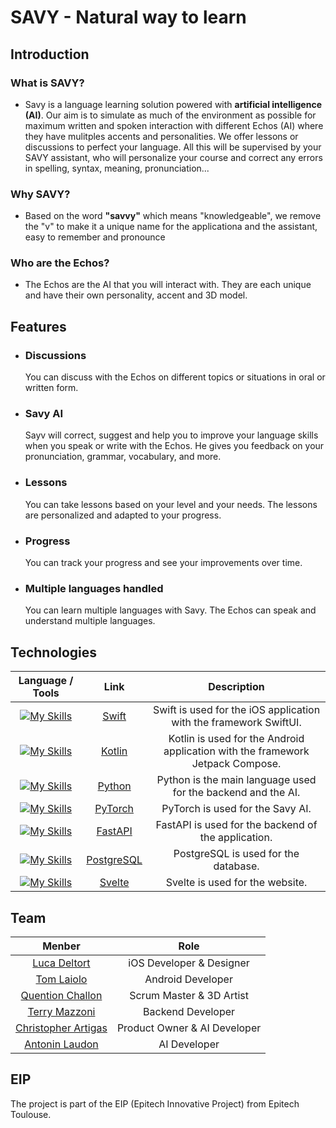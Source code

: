 # SAVY - Natural way to learn

## Introduction

### What is SAVY?
- Savy is a language learning solution powered with **artificial intelligence (AI)**. Our aim is to simulate as much of the environment as possible for maximum written and spoken interaction with different Echos (AI) where they have mulitples accents and personalities. We offer lessons or discussions to perfect your language. All this will be supervised by your SAVY assistant, who will personalize your course and correct any errors in spelling, syntax, meaning, pronunciation...

### Why SAVY?

- Based on the word **"savvy"** which means "knowledgeable", we remove the "v" to make it a unique name for the applicationa and the assistant, easy to remember and pronounce

### Who are the Echos?

- The Echos are the AI that you will interact with. They are each unique and have their own personality, accent and 3D model.

## Features

- ### Discussions
    You can discuss with the Echos on different topics or situations in oral or written form.
- ### Savy AI
    Sayv will correct, suggest and help you to improve your language skills when you speak or write with the Echos.
    He gives you feedback on your pronunciation, grammar, vocabulary, and more.
- ### Lessons
    You can take lessons based on your level and your needs. The lessons are personalized and adapted to your progress.
- ### Progress
    You can track your progress and see your improvements over time.
- ### Multiple languages handled
    You can learn multiple languages with Savy. The Echos can speak and understand multiple languages.
## Technologies

| Language / Tools | Link | Description |
|:---:|:---:|:---:|
| [![My Skills](https://skillicons.dev/icons?i=swift)](Swift) | [Swift](https://developer.apple.com/swift/) | Swift is used for the iOS application with the framework SwiftUI. |
| [![My Skills](https://skillicons.dev/icons?i=kotlin)](Kotlin) | [Kotlin](https://kotlinlang.org/) | Kotlin is used for the Android application with the framework Jetpack Compose. |
| [![My Skills](https://skillicons.dev/icons?i=python)](Python) | [Python](https://www.python.org/) | Python is the main language used for the backend and the AI. |
| [![My Skills](https://skillicons.dev/icons?i=pytorch)](PyTorch) | [PyTorch](https://pytorch.org/) | PyTorch is used for the Savy AI. |
| [![My Skills](https://skillicons.dev/icons?i=fastapi)](FastAPI) | [FastAPI](https://fastapi.tiangolo.com/) | FastAPI is used for the backend of the application. |
| [![My Skills](https://skillicons.dev/icons?i=postgresql)](PostgreSQL) | [PostgreSQL](https://www.postgresql.org/) | PostgreSQL is used for the database. |
| [![My Skills](https://skillicons.dev/icons?i=svelte)](Svelte) | [Svelte](https://svelte.dev/) | Svelte is used for the website. |

## Team

| Menber | Role |
|:---:|:---:|
| [Luca Deltort](https://github.com/StEgo2103) | iOS Developer & Designer |
| [Tom Laiolo](https://github.com/yomlaiolo) | Android Developer |
| [Quention Challon](https://github.com/chaquentin) | Scrum Master & 3D Artist |
| [Terry Mazzoni](https://github.com/TerryMazzoni) | Backend Developer |
| [Christopher Artigas](https://github.com/ArtigasChristopher) | Product Owner & AI Developer |
| [Antonin Laudon](https://github.com/AntoninLaudon) | AI Developer |

## EIP

The project is part of the EIP (Epitech Innovative Project) from Epitech Toulouse.
